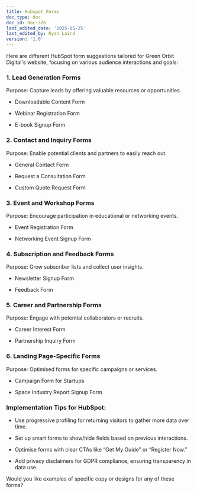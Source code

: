 ```yaml
---
title: Hubspot Forms
doc_type: doc
doc_id: doc-326
last_edited_date: '2025-05-25'
last_edited_by: Ryan Laird
version: '1.0'
---
```


Here are different HubSpot form suggestions tailored for Green Orbit Digital's website, focusing on various audience interactions and goals:

<!-- Unsupported block type: divider -->

### 1. Lead Generation Forms

Purpose: Capture leads by offering valuable resources or opportunities.

- Downloadable Content Form

- Webinar Registration Form

- E-book Signup Form

<!-- Unsupported block type: divider -->

### 2. Contact and Inquiry Forms

Purpose: Enable potential clients and partners to easily reach out.

- General Contact Form

- Request a Consultation Form

- Custom Quote Request Form

<!-- Unsupported block type: divider -->

### 3. Event and Workshop Forms

Purpose: Encourage participation in educational or networking events.

- Event Registration Form

- Networking Event Signup Form

<!-- Unsupported block type: divider -->

### 4. Subscription and Feedback Forms

Purpose: Grow subscriber lists and collect user insights.

- Newsletter Signup Form

- Feedback Form

<!-- Unsupported block type: divider -->

### 5. Career and Partnership Forms

Purpose: Engage with potential collaborators or recruits.

- Career Interest Form

- Partnership Inquiry Form

<!-- Unsupported block type: divider -->

### 6. Landing Page-Specific Forms

Purpose: Optimised forms for specific campaigns or services.

- Campaign Form for Startups

- Space Industry Report Signup Form

<!-- Unsupported block type: divider -->

### Implementation Tips for HubSpot:

- Use progressive profiling for returning visitors to gather more data over time.

- Set up smart forms to show/hide fields based on previous interactions.

- Optimise forms with clear CTAs like “Get My Guide” or “Register Now.”

- Add privacy disclaimers for GDPR compliance, ensuring transparency in data use.

Would you like examples of specific copy or designs for any of these forms?
